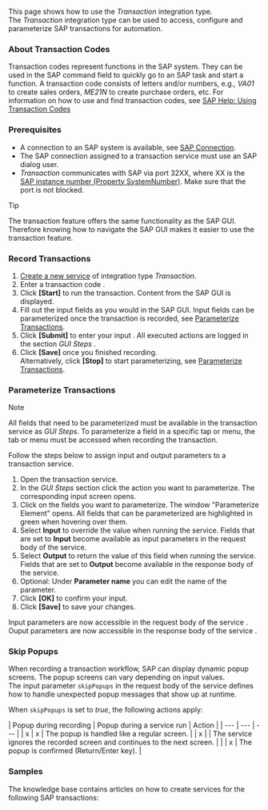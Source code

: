 This page shows how to use the *Transaction* integration type.\
The *Transaction* integration type can be used to access, configure and parameterize SAP transactions for automation.

### About Transaction Codes

Transaction codes represent functions in the SAP system. They can be used in the SAP command field to quickly go to an SAP task and start a function. A transaction code consists of letters and/or numbers, e.g., *VA01* to create sales orders, *ME21N* to create purchase orders, etc. For information on how to use and find transaction codes, see [SAP Help: Using Transaction Codes](https://help.sap.com/docs/SAP_NETWEAVER_740/b1c834a22d05483b8a75710743b5ff26/f735dd776e724195b5562592a5e88b45.html)

### Prerequisites

- A connection to an SAP system is available, see [SAP Connection](../sap-connection/).
- The SAP connection assigned to a transaction service must use an SAP dialog user.
- *Transaction* communicates with SAP via port 32XX, where XX is the [SAP instance number (Property SystemNumber)](../sap-connection/settings/#system). Make sure that the port is not blocked.

Tip

The transaction feature offers the same functionality as the SAP GUI. Therefore knowing how to navigate the SAP GUI makes it easier to use the transaction feature.

### Record Transactions

1. [Create a new service](../../getting-started/#create-a-service) of integration type *Transaction*.
1. Enter a transaction code .
1. Click **[Start]** to run the transaction. Content from the SAP GUI is displayed.
1. Fill out the input fields as you would in the SAP GUI. Input fields can be parameterized once the transaction is recorded, see [Parameterize Transactions](#parameterize-transactions).
1. Click **[Submit]** to enter your input . All executed actions are logged in the section *GUI Steps* .
1. Click **[Save]** once you finished recording.\
   Alternatively, click **[Stop]** to start parameterizing, see [Parameterize Transactions](#parameterize-transactions).

### Parameterize Transactions

Note

All fields that need to be parameterized must be available in the transaction service as *GUI Steps*. To parameterize a field in a specific tap or menu, the tab or menu must be accessed when recording the transaction.

Follow the steps below to assign input and output parameters to a transaction service.

1. Open the transaction service.
1. In the *GUI Steps* section click the action you want to parameterize. The corresponding input screen opens.
1. Click on the fields you want to parameterize. The window "Parameterize Element" opens. All fields that can be parameterized are highlighted in green when hovering over them.
1. Select **Input** to override the value when running the service. Fields that are set to **Input** become available as input parameters in the request body of the service.
1. Select **Output** to return the value of this field when running the service. Fields that are set to **Output** become available in the response body of the service.
1. Optional: Under **Parameter name** you can edit the name of the parameter.
1. Click **[OK]** to confirm your input.
1. Click **[Save]** to save your changes.

Input parameters are now accessible in the request body of the service .\
Ouput parameters are now accessible in the response body of the service .

### Skip Popups

When recording a transaction workflow, SAP can display dynamic popup screens. The popup screens can vary depending on input values.\
The input parameter `skipPopups` in the request body of the service defines how to handle unexpected popup messages that show up at runtime.

When `skipPopups` is set to *true*, the following actions apply:

| Popup during recording | Popup during a service run | Action | | --- | --- | --- | | x | x | The popup is handled like a regular screen. | | x | | The service ignores the recorded screen and continues to the next screen. | | | x | The popup is confirmed (Return/Enter key). |

### Samples

The knowledge base contains articles on how to create services for the following SAP transactions:
